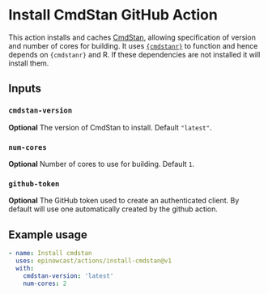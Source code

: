 # Install CmdStan GitHub Action

This action installs and caches [CmdStan](https://mc-stan.org/users/interfaces/cmdstan), allowing specification of version and number of cores for building. It uses [`{cmdstanr}`](https://github.com/stan-dev/cmdstanr) to function and hence depends on `{cmdstanr}` and R. If these dependencies are not installed it will install them.

## Inputs

### `cmdstan-version`

**Optional** The version of CmdStan to install. Default `"latest"`.

### `num-cores`

**Optional** Number of cores to use for building. Default `1`.

### `github-token`

**Optional** The GitHub token used to create an authenticated client. By default
will use one automatically created by the github action.

## Example usage

```yaml
- name: Install cmdstan
  uses: epinowcast/actions/install-cmdstan@v1
  with:
    cmdstan-version: 'latest'
    num-cores: 2
```
